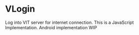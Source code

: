 # VLogin
Log into VIT server for internet connection. This is a JavaScript Implementation. Android implementation WIP
